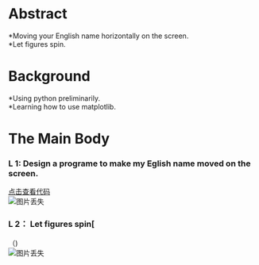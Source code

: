 # Abstract
 *Moving your English name horizontally on the screen.  
 *Let figures spin.

# Background
 *Using python preliminarily.  
 *Learning how to use matplotlib.

# The Main Body

### L 1:  Design a programe to make my Eglish name moved on the screen.
  [点击查看代码](https://github.com/LiuYongJie2014301020094/computational_physics_N2014301020094/blob/master/Ex_03)  
 ![图片丢失](https://github.com/LiuYongJie2014301020094/computational_physics_N2014301020094/blob/master/%E5%B7%A6%E5%8F%B3%E7%A7%BB%E5%8A%A8%E5%9B%BE%E7%89%87.gif)

### L 2： Let figures spin[
 （)  
  ![图片丢失]()

